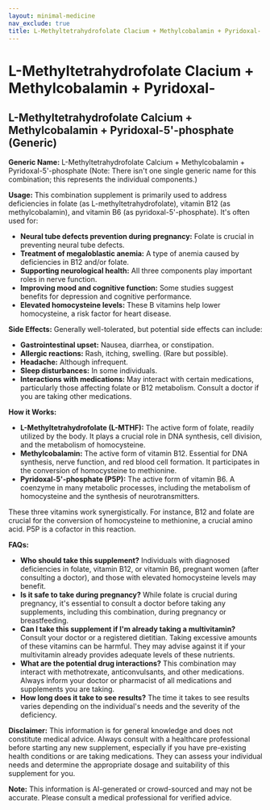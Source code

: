 ```yaml
---
layout: minimal-medicine
nav_exclude: true
title: L-Methyltetrahydrofolate Clacium + Methylcobalamin + Pyridoxal-
---
```


# L-Methyltetrahydrofolate Clacium + Methylcobalamin + Pyridoxal-

## L-Methyltetrahydrofolate Calcium + Methylcobalamin + Pyridoxal-5'-phosphate (Generic)

**Generic Name:**  L-Methyltetrahydrofolate Calcium + Methylcobalamin + Pyridoxal-5'-phosphate (Note:  There isn't one single generic name for this combination; this represents the individual components.)

**Usage:** This combination supplement is primarily used to address deficiencies in folate (as L-methyltetrahydrofolate), vitamin B12 (as methylcobalamin), and vitamin B6 (as pyridoxal-5'-phosphate).  It's often used for:

* **Neural tube defects prevention during pregnancy:** Folate is crucial in preventing neural tube defects.
* **Treatment of megaloblastic anemia:** A type of anemia caused by deficiencies in B12 and/or folate.
* **Supporting neurological health:** All three components play important roles in nerve function.
* **Improving mood and cognitive function:**  Some studies suggest benefits for depression and cognitive performance.
* **Elevated homocysteine levels:** These B vitamins help lower homocysteine, a risk factor for heart disease.


**Side Effects:** Generally well-tolerated, but potential side effects can include:

* **Gastrointestinal upset:** Nausea, diarrhea, or constipation.
* **Allergic reactions:**  Rash, itching, swelling.  (Rare but possible).
* **Headache:** Although infrequent.
* **Sleep disturbances:**  In some individuals.
* **Interactions with medications:**  May interact with certain medications, particularly those affecting folate or B12 metabolism.  Consult a doctor if you are taking other medications.


**How it Works:**

* **L-Methyltetrahydrofolate (L-MTHF):** The active form of folate, readily utilized by the body. It plays a crucial role in DNA synthesis, cell division, and the metabolism of homocysteine.
* **Methylcobalamin:** The active form of vitamin B12.  Essential for DNA synthesis, nerve function, and red blood cell formation. It participates in the conversion of homocysteine to methionine.
* **Pyridoxal-5'-phosphate (P5P):** The active form of vitamin B6.  A coenzyme in many metabolic processes, including the metabolism of homocysteine and the synthesis of neurotransmitters.

These three vitamins work synergistically.  For instance, B12 and folate are crucial for the conversion of homocysteine to methionine, a crucial amino acid.  P5P is a cofactor in this reaction.


**FAQs:**

* **Who should take this supplement?** Individuals with diagnosed deficiencies in folate, vitamin B12, or vitamin B6, pregnant women (after consulting a doctor), and those with elevated homocysteine levels may benefit.
* **Is it safe to take during pregnancy?**  While folate is crucial during pregnancy,  it's essential to consult a doctor before taking any supplements, including this combination, during pregnancy or breastfeeding.
* **Can I take this supplement if I'm already taking a multivitamin?**  Consult your doctor or a registered dietitian.  Taking excessive amounts of these vitamins can be harmful.  They may advise against it if your multivitamin already provides adequate levels of these nutrients.
* **What are the potential drug interactions?**  This combination may interact with methotrexate, anticonvulsants, and other medications.  Always inform your doctor or pharmacist of all medications and supplements you are taking.
* **How long does it take to see results?** The time it takes to see results varies depending on the individual's needs and the severity of the deficiency.


**Disclaimer:** This information is for general knowledge and does not constitute medical advice. Always consult with a healthcare professional before starting any new supplement, especially if you have pre-existing health conditions or are taking medications.  They can assess your individual needs and determine the appropriate dosage and suitability of this supplement for you.


**Note:** This information is AI-generated or crowd-sourced and may not be accurate. Please consult a medical professional for verified advice.